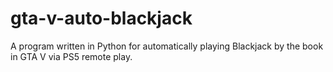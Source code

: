 # gta-v-auto-blackjack
A program written in Python for automatically playing Blackjack by the book in GTA V via PS5 remote play.
